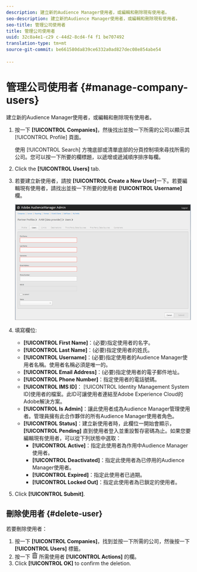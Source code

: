 ```yaml
---
description: 建立新的Audience Manager使用者，或編輯和刪除現有使用者。
seo-description: 建立新的Audience Manager使用者，或編輯和刪除現有使用者。
seo-title: 管理公司使用者
title: 管理公司使用者
uuid: 32c8a4e1-c29 c-44d2-8cd4-f4 f1 be707492
translation-type: tm+mt
source-git-commit: be661580da839ce6332a0ad827dec08e854abe54

---
```



# 管理公司使用者 {#manage-company-users}

建立新的Audience Manager使用者，或編輯和刪除現有使用者。

<!-- t_manage_company_users.xml -->

1. 按一下 **[!UICONTROL Companies]**，然後找出並按一下所需的公司以顯示其 [!UICONTROL Profile] 頁面。

   使用 [!UICONTROL Search] 方塊底部或清單底部的分頁控制項來尋找所需的公司。您可以按一下所要的欄標題，以遞增或遞減順序排序每欄。
1. Click the **[!UICONTROL Users]** tab.
1. 若要建立新使用者，請按 **[!UICONTROL Create a New User]**&#x200B;一下。若要編輯現有使用者，請找出並按一下所要的使用者 **[!UICONTROL Username]** 欄。

   ![](assets/users.png)

1. 填寫欄位: 

   * **[!UICONTROL First Name]**：(必要)指定使用者的名字。
   * **[!UICONTROL Last Name]**：(必要)指定使用者的姓氏。
   * **[!UICONTROL Username]**：(必要)指定使用者的Audience Manager使用者名稱。使用者名稱必須是唯一的。
   * **[!UICONTROL Email Address]**：(必要)指定使用者的電子郵件地址。
   * **[!UICONTROL Phone Number]**：指定使用者的電話號碼。
   * **[!UICONTROL IMS ID]**： [!UICONTROL Identity Management System ID]使用者的檔案。此ID可讓使用者連結至Adobe Experience Cloud的Adobe解決方案。
   * **[!UICONTROL Is Admin]**：讓此使用者成為Audience Manager管理使用者。管理員擁有此合作夥伴的所有Audience Manager使用者角色。
   * **[!UICONTROL Status]**：建立新使用者時，此欄位一開始會顯示， **[!UICONTROL Pending]** 直到使用者登入並重設暫存密碼為止。如果您要編輯現有使用者，可以從下列狀態中選取：
      * **[!UICONTROL Active]**：指定此使用者為作用中Audience Manager使用者。
      * **[!UICONTROL Deactivated]**：指定此使用者為已停用的Audience Manager使用者。
      * **[!UICONTROL Expired]**：指定此使用者已過期。
      * **[!UICONTROL Locked Out]**：指定此使用者為已鎖定的使用者。

1. Click **[!UICONTROL Submit]**.

## 刪除使用者 {#delete-user}

若要刪除使用者：

1. 按一下 **[!UICONTROL Companies]**，找到並按一下所需的公司，然後按一下 **[!UICONTROL Users]** 標籤。
1. 按一下 ![](assets/icon_delete.png) 所需使用者 **[!UICONTROL Actions]** 的欄。
1. Click **[!UICONTROL OK]** to confirm the deletion.
